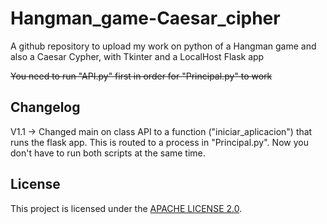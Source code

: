 # Hangman_game-Caesar_cipher

A github repository to upload my work on python of a Hangman game and also a Caesar Cypher, with Tkinter and a LocalHost Flask app

~~You need to run "API.py" first in order for "Principal.py" to work~~

## Changelog
V1.1 -> Changed main on class API to a function ("iniciar_aplicacion") that runs the flask app. This is routed to a process in "Principal.py". Now you don't have to run both scripts at the same time.

## License
This project is licensed under the [APACHE LICENSE 2.0](LICENSE).
